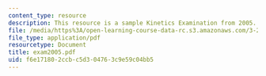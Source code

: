 ```yaml
---
content_type: resource
description: This resource is a sample Kinetics Examination from 2005.
file: /media/https%3A/open-learning-course-data-rc.s3.amazonaws.com/3-205-thermodynamics-and-kinetics-of-materials-fall-2006/f6e171802ccbc5d304763c9e59c04bb5_exam2005.pdf
file_type: application/pdf
resourcetype: Document
title: exam2005.pdf
uid: f6e17180-2ccb-c5d3-0476-3c9e59c04bb5
---
```

